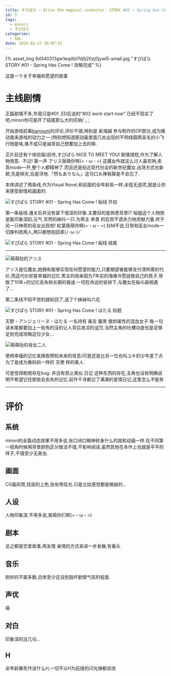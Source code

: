 ```yaml
---
title: すぴぱら – Alice the magical conductor. STORY #01 – Spring Has Come ! 攻略完成
id: 3
tags:
  - minori
  - すぴぱら
categories:
  - GAL
date: 2015-02-27 20:07:51
---
```


{% asset_img 9d340313gw1eqdlzl7djfj20zj0jywl5-small.jpg "すぴぱら STORY #01 - Spring Has Come ! 攻略完成" %}

这是一个关于幸福和愿望的故事

<!--more-->
# 主线剧情

正篇剧情不多,毕竟只是#01 ,ED后说的"#02 work start now" 已经不现实了吧,minori你可是开了结尾那么大的坑呐/ _ ;

开始游戏前看[bangumi](http://bangumi.tv/subject/8692)的评论,评价不错,特别是 新海誠 参与制作的OP部分,成为推动我来游戏的动力之一.(特别想知道那动画里面几处出现的不明绿圆两呆毛的小飞行物是啥,难不成只是诚哥自己想要加上去的嘛.

正片前还有个体验版(前传,すぴぱら NICE TO MEET YOU! 剧情很短,作为了解人物用意.  不过! 第一声 アリス我萌你啊(=・ω・=) 这魔女咋就这么讨人喜欢呐,卖乖mode一开,整个人都精神了.而且还是贴近现代社会的新世纪魔女.出场方式也新颖,先是摔天,后是浮地.「然もありなん」这句口头禅我算是不会忘了.

本体讲述了两条线,作为Visual Novel,和前面的全年龄系一样,全程无选项,就是让你来感受剧情和画面的.

![すぴぱら STORY #01 - Spring Has Come ! 桜线 开初](9d340313gw1eqdmjyeefoj20zk0k0dmm.jpg "すぴぱら STORY #01 - Spring Has Come ! 桜线 开初")

第一条桜线.通关后并没有留下很深的印象.主要目的是熟悉背景(? 桜姐这个人物倒是能印象深刻,元气 天然的妹抖一只.为男主 幸貴 的后宫不遗余力地贡献力量.终于 另一只神奇的巫女出现啦! 紅葉我萌你啊(=・ω・=) 抖M不说,日常和巫女mode一切换判若两人,两只都想抱回家(ﾉ･ω･)ﾉﾞ

![すぴぱら STORY #01 - Spring Has Come ! 桜线 结尾](9d340313gw1eqdm5bvt5aj20zn0k3tei.jpg "すぴぱら STORY #01 - Spring Has Come ! 桜线 结尾")

* * *

![萌萌哒的アリス](9d340313gw1eqdm5efbdxj20zj0jz0we.jpg "萌萌哒的アリス")

アリス是位魔女,她拥有能够实现任何愿望的能力,只要期望者能够支付清所需的代价,而这代价却是幸福的记忆.男主的母亲因为7年前的海难许愿拯救自己的孩子,导致了10年+的记忆丢失和长期的昏迷.一切在命运的安排下,与魔女在桜の森相遇了…

第二条线不知不觉的就轮回了,送了个妹妹叫六花

![すぴぱら STORY #01 - Spring Has Come ! ほたる 标题](9d340313gw1eqdm5cmasnj20zm0k1qan.jpg "すぴぱら STORY #01 - Spring Has Come ! ほたる 标题")

天野・アンジェリーヌ・ほたる 一名持有 毒舌 腹黑 傲娇属性的混血女子.每一句话末尾都要加上一些有的没的让人背后发凉的诅咒.当然主角的吐槽功底也是足够足到完成攻略这位少女…

![萌萌哒的母女二人](9d340313gw1eqdm5dq1w9j20zn0k47bp.jpg "萌萌哒的母女二人")

使用幸福的记忆来换取预知未来的信息(可是还是比另一位也叫ユキ的少年差了点 为了是成为像妈妈一样的 天使 样的美人.

可是觉得剧情存在bug: 并没有禁止类似 日记 这种东西的存在,主角也没有明确说明不希望记住那些会丢失的记忆.前作千寻都记了满满的爱情日记,这里怎么不能有

* * *

# 评价

## 系统
  minori的全篇动态效果不用多说,张口闭口眼神转身什么的就和动画一样.在不同第一视角时候用背景颜色区分做法不错,不影响阅读,虽然其他在本作上也就是平平的样子,不错至少无臭虫.

## 画面
  CG画风赞,炫丽的上色,张张带炫光.只是立绘感觉都是微崩的…

## 人设
  人物印象深,不用多说,我萌你们啊(=・ω・=)

## 剧本
  总之都是恋爱故事,用友情 亲情的方式来进一步发展,有看头

## 音乐
  耐听的不属多数,总体至少还没到毁坏剧情气氛的程度.

## 声优
  萌

## 对白
  印象深的没几句…

## H
  全年龄暴死作谈什么H,一切不以H为前提的闪光弹都该烧
